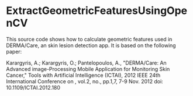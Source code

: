 # ExtractGeometricFeaturesUsingOpenCV

This source code shows how to calculate geometric features used in DERMA/Care, an skin lesion detection app. It is based on the following paper: 

Karargyris, A.; Karargyris, O.; Pantelopoulos, A., "DERMA/Care: An Advanced image-Processing Mobile Application for Monitoring Skin Cancer," Tools with Artificial Intelligence (ICTAI), 2012 IEEE 24th International Conference on , vol.2, no., pp.1,7, 7-9 Nov. 2012 doi: 10.1109/ICTAI.2012.180
